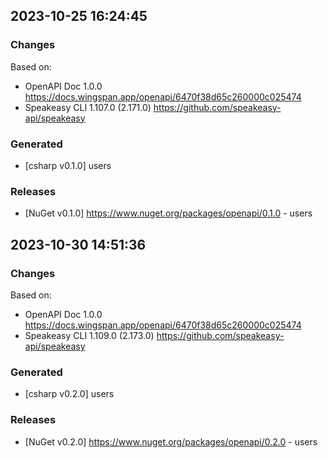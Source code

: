 

## 2023-10-25 16:24:45
### Changes
Based on:
- OpenAPI Doc 1.0.0 https://docs.wingspan.app/openapi/6470f38d65c260000c025474
- Speakeasy CLI 1.107.0 (2.171.0) https://github.com/speakeasy-api/speakeasy
### Generated
- [csharp v0.1.0] users
### Releases
- [NuGet v0.1.0] https://www.nuget.org/packages/openapi/0.1.0 - users

## 2023-10-30 14:51:36
### Changes
Based on:
- OpenAPI Doc 1.0.0 https://docs.wingspan.app/openapi/6470f38d65c260000c025474
- Speakeasy CLI 1.109.0 (2.173.0) https://github.com/speakeasy-api/speakeasy
### Generated
- [csharp v0.2.0] users
### Releases
- [NuGet v0.2.0] https://www.nuget.org/packages/openapi/0.2.0 - users